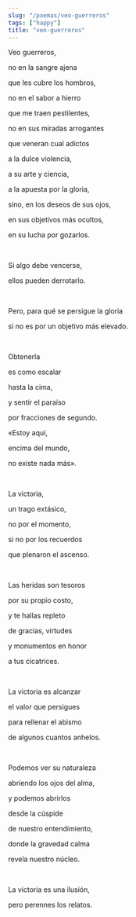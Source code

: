 ```yaml
---
slug: "/poemas/veo-guerreros"
tags: ["happy"]
title: "veo-guerreros"
---
```

Veo guerreros,

no en la sangre ajena

que les cubre los hombros,

no en el sabor a hierro

que me traen pestilentes,

no en sus miradas arrogantes

que veneran cual adictos

a la dulce violencia,

a su arte y ciencia,

a la apuesta por la gloria,

sino, en los deseos de sus ojos,

en sus objetivos más ocultos,

en su lucha por gozarlos.

&nbsp;

Si algo debe vencerse,

ellos pueden derrotarlo.

&nbsp;

Pero, para qué se persigue la gloria

si no es por un objetivo más elevado.

&nbsp;

Obtenerla

es como escalar

hasta la cima,

y sentir el paraíso

por fracciones de segundo.

«Estoy aquí,

encima del mundo,

no existe nada más».

&nbsp;

La victoria,

un trago extásico,

no por el momento,

si no por los recuerdos

que plenaron el ascenso.

&nbsp;

Las heridas son tesoros

por su propio costo,

y te hallas repleto

de gracias, virtudes

y monumentos en honor

a tus cicatrices.

&nbsp;

La victoria es alcanzar

el valor que persigues

para rellenar el abismo

de algunos cuantos anhelos.

&nbsp;

Podemos ver su naturaleza

abriendo los ojos del alma,

y podemos abrirlos

desde la cúspide

de nuestro entendimiento,

donde la gravedad calma

revela nuestro núcleo.

&nbsp;

La victoria es una ilusión,

pero perennes los relatos.